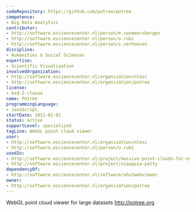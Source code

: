 ```yaml
---
codeRepository: https://github.com/potree/potree
competence:
- Big Data Analytics
contributor:
- http://software.esciencecenter.nl/person/m.vanmeersbergen
- http://software.esciencecenter.nl/person/o.rubi
- http://software.esciencecenter.nl/person/s.verhoeven
discipline:
- Humanities & Social Sciences
expertise:
- Scientific Visualization
involvedOrganization:
- http://software.esciencecenter.nl/organization/nlesc
- http://software.esciencecenter.nl/organization/potree
license:
- bsd-2-clause
name: Potree
programmingLanguage:
- JavaScript
startDate: 2011-01-01
status: active
supportLevel: specialized
tagLine: WebGL point cloud viewer
user:
- http://software.esciencecenter.nl/organization/nlesc
- http://software.esciencecenter.nl/person/o.rubi
usedIn:
- http://software.esciencecenter.nl/project/massive-point-clouds-for-esciences
- http://software.esciencecenter.nl/project/viaappia-patty
dependencyOf: 
- http://software.esciencecenter.nl/software/ahn2webviewer
owner: 
- http://software.esciencecenter.nl/organization/potree
---
```

WebGL point cloud viewer for large datasets http://potree.org
